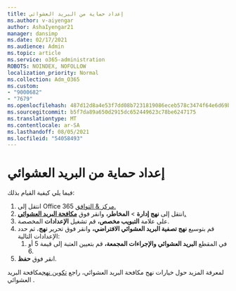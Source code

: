 ```yaml
---
title: إعداد حماية من البريد العشوائي
ms.author: v-aiyengar
author: AshaIyengar21
manager: dansimp
ms.date: 02/17/2021
ms.audience: Admin
ms.topic: article
ms.service: o365-administration
ROBOTS: NOINDEX, NOFOLLOW
localization_priority: Normal
ms.collection: Adm_O365
ms.custom:
- "9000682"
- "7679"
ms.openlocfilehash: 487d12d8a4e53f7dd08b7231819086eceb578c3474f64e6d69bf0f7c1d40bcdd
ms.sourcegitcommit: b5f7da89a650d2915dc652449623c78be6247175
ms.translationtype: MT
ms.contentlocale: ar-SA
ms.lasthandoff: 08/05/2021
ms.locfileid: "54058493"
---
```

# <a name="set-up-an-anti-spam-protection"></a>إعداد حماية من البريد العشوائي

فيما يلي كيفية القيام بذلك:

1. انتقل إلى Office 365 [مركز & التوافق.](https://go.microsoft.com/fwlink/p/?linkid=2077143)
1. انتقل إلى **نهج إدارة**  >  **المخاطر،** وانقر فوق **[مكافحة البريد العشوائي.](https://go.microsoft.com/fwlink/p/?linkid=2077143)**
1. على علامة **التبويب مخصص،** قم تشغيل **الإعدادات** المخصصة.
1. قم بتوسيع **نهج تصفية البريد العشوائي الافتراضي،** وانقر فوق تحرير **نهج**، ثم حدد الإعدادات التالية:
    1. في المقطع **البريد العشوائي والإجراءات المجمعة،** قم بتعيين العتبة إلى قيمة 5 أو 6.
1. انقر فوق **حفظ**.

لمعرفة المزيد حول خيارات نهج مكافحة البريد العشوائي، راجع [تكوين نهج](https://go.microsoft.com/fwlink/?linkid=2092051)مكافحة البريد العشوائي .
